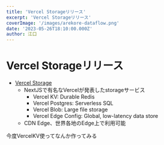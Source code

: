 ```yaml
---
title: 'Vercel Storageリリース'
excerpt: 'Vercel Storageリリース'
coverImage: '/images/arekore-dataflow.png'
date: '2023-05-26T18:10:00.000Z'
author: 江口
---
```


# Vercel Storageリリース

- [Vercel Storage](https://vercel.com/docs/storage)
  - NextJSで有名なVercelが発表したstorageサービス
    - Vercel KV: Durable Redis
    - Vercel Postgres: Serverless SQL
    - Vercel Blob: Large file storage
    - Vercel Edge Config: Global, low-latency data store
  - CDN Edge、世界各地のEdge上で利用可能

今度VercelKV使ってなんか作ってみる
